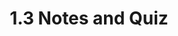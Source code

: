 ---
toc: true
layout: post
description: 1.3 Notes
categories: [markdown, week6]
title: 1.3 Notes and Quiz
---